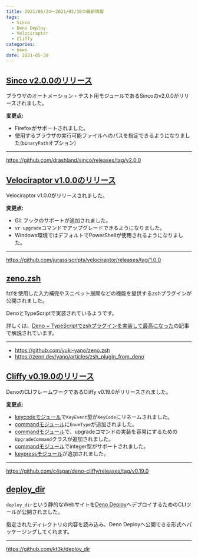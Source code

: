 ```yaml
---
title: 2021/05/24〜2021/05/30の最新情報
tags:
  - Sinco
  - Deno Deploy
  - Velociraptor
  - Cliffy
categories:
  - news
date: 2021-05-30
---
```


## [Sinco v2.0.0のリリース](https://github.com/drashland/sinco/releases/tag/v2.0.0)

ブラウザのオートメーション・テスト用モジュールであるSincoのv2.0.0がリリースされました。

**変更点:**

* Firefoxがサポートされました。
* 使用するブラウザの実行可能ファイルへのパスを指定できるようになりました(`binaryPath`オプション)

---

https://github.com/drashland/sinco/releases/tag/v2.0.0

## [Velociraptor v1.0.0のリリース](https://github.com/jurassiscripts/velociraptor/releases/tag/1.0.0)

Velociraptor v1.0.0がリリースされました。

**変更点:**

- Git フックのサポートが追加されました。
- `vr upgrade`コマンドでアップグレードできるようになりました。
- Windows環境ではデフォルトでPowerShellが使用されるようになりました。

---

https://github.com/jurassiscripts/velociraptor/releases/tag/1.0.0

## [zeno.zsh](https://github.com/yuki-yano/zeno.zsh)

fzfを使用した入力補完やスニペット展開などの機能を提供するzshプラグインが公開されました。

DenoとTypeScriptで実装されているようです。

詳しくは、[Deno + TypeScriptでzshプラグインを実装して最高になった](https://zenn.dev/yano/articles/zsh_plugin_from_deno)の記事で解説されています。

---

- https://github.com/yuki-yano/zeno.zsh
- https://zenn.dev/yano/articles/zsh_plugin_from_deno

## [Cliffy v0.19.0のリリース](https://github.com/c4spar/deno-cliffy/releases/tag/v0.19.0)

DenoのCLIフレームワークであるCliffy v0.19.0がリリースされました。

**変更点:**

- [keycodeモジュール](https://github.com/c4spar/deno-cliffy/tree/v0.19.0/keycode)で`KeyEvent`型が`KeyCode`にリネームされました。
- [commandモジュール](https://github.com/c4spar/deno-cliffy/tree/v0.19.0/command)に`EnumType`が追加されました。
- [commandモジュール](https://github.com/c4spar/deno-cliffy/tree/v0.19.0/command)で、upgradeコマンドの実装を容易にするための`UpgradeCommand`クラスが追加されました。
- [commandモジュール](https://github.com/c4spar/deno-cliffy/tree/v0.19.0/command)でinteger型がサポートされました。
- [keypressモジュール](https://github.com/c4spar/deno-cliffy/tree/v0.19.0/keypress)が追加されました。

---

https://github.com/c4spar/deno-cliffy/releases/tag/v0.19.0

## [deploy_dir](https://github.com/kt3k/deploy_dir)

`deploy_dir`という静的なWebサイトを[Deno Deploy](https://deno.com/deploy)へデプロイするためのCLIツールが公開されました。

指定されたディレクトリの内容を読み込み、Deno Deployへ公開できる形式へパッケージングしてくれます。

---

https://github.com/kt3k/deploy_dir
